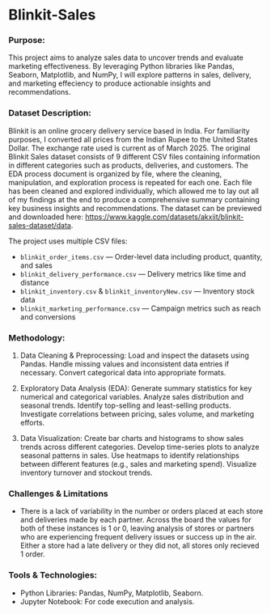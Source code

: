 # Blinkit-Sales

### Purpose:
This project aims to analyze sales data to uncover trends and evaluate marketing effectiveness. By leveraging Python libraries like Pandas, Seaborn, Matplotlib, and NumPy, I will explore patterns in sales, delivery, and marketing effeciency to produce actionable insights and recommendations.

### Dataset Description:
Blinkit is an online grocery delivery service based in India. For familiarity purposes, I converted all prices from the Indian Rupee to the United States Dollar. The exchange rate used is current as of March 2025. The original Blinkit Sales dataset consists of 9 different CSV files containing information in different categories such as products, deliveries, and customers. The EDA process document is organized by file, where the cleaning, manipulation, and exploration process is repeated for each one. Each file has been cleaned and explored individually, which allowed me to lay out all of my findings at the end to produce a comprehensive summary containing key business insights and recommendations. The dataset can be previewed and downloaded here: https://www.kaggle.com/datasets/akxiit/blinkit-sales-dataset/data.

The project uses multiple CSV files:
- `blinkit_order_items.csv` — Order-level data including product, quantity, and sales
- `blinkit_delivery_performance.csv` — Delivery metrics like time and distance
- `blinkit_inventory.csv` & `blinkit_inventoryNew.csv` — Inventory stock data
- `blinkit_marketing_performance.csv` — Campaign metrics such as reach and conversions


### Methodology:
1. Data Cleaning & Preprocessing:
Load and inspect the datasets using Pandas.
Handle missing values and inconsistent data entries if necessary.
Convert categorical data into appropriate formats.

2. Exploratory Data Analysis (EDA):
Generate summary statistics for key numerical and categorical variables.
Analyze sales distribution and seasonal trends.
Identify top-selling and least-selling products.
Investigate correlations between pricing, sales volume, and marketing efforts.

3. Data Visualization:
Create bar charts and histograms to show sales trends across different categories.
Develop time-series plots to analyze seasonal patterns in sales.
Use heatmaps to identify relationships between different features (e.g., sales and marketing spend).
Visualize inventory turnover and stockout trends.

### Challenges & Limitations
- There is a lack of variability in the number or orders placed at each store and deliveries made by each partner. Across the board the values for both of these instances is 1 or 0, leaving analysis of stores or partners who are experiencing frequent delivery issues or success up in the air. Either a store had a late delivery or they did not, all stores only recieved 1 order.

### Tools & Technologies:
- Python Libraries: Pandas, NumPy, Matplotlib, Seaborn.
- Jupyter Notebook: For code execution and analysis.

